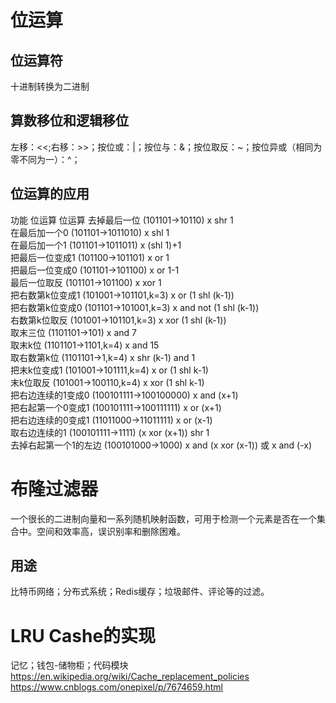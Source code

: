 # 位运算
## 位运算符
十进制转换为二进制<br>
## 算数移位和逻辑移位
左移：<<;右移：>>；按位或：|；按位与：&；按位取反：~；按位异或（相同为零不同为一）：^；
## 位运算的应用
功能          位运算           位运算
去掉最后一位	(101101->10110)	x shr 1	<br>
在最后加一个0	(101101->1011010)	x shl 1<br>
在最后加一个1	(101101->1011011)	x (shl 1)+1<br>
把最后一位变成1	(101100->101101)	x or 1<br>
把最后一位变成0	(101101->101100)	x or 1-1<br>
最后一位取反	(101101->101100)	x xor 1<br>
把右数第k位变成1	(101001->101101,k=3)	x or (1 shl (k-1))<br>
把右数第k位变成0	(101101->101001,k=3)	x and not (1 shl (k-1))<br>
右数第k位取反	(101001->101101,k=3)	x xor (1 shl (k-1))<br>
取末三位    (1101101->101)	x and 7<br>
取末k位	(1101101->1101,k=4)	x and 15<br>
取右数第k位	(1101101->1,k=4)	x shr (k-1) and 1<br>
把末k位变成1	(101001->101111,k=4)	x or (1 shl k-1)<br>
末k位取反	(101001->100110,k=4)	x xor (1 shl k-1)<br>
把右边连续的1变成0	(100101111->100100000)	x and (x+1)<br>
把右起第一个0变成1	(100101111->100111111)	x or (x+1)<br>
把右边连续的0变成1	(11011000->11011111)	x or (x-1)<br>
取右边连续的1	(100101111->1111)	(x xor (x+1)) shr 1<br>
去掉右起第一个1的左边	(100101000->1000)	x and (x xor (x-1)) 或 x and (-x)<br>
# 布隆过滤器
一个很长的二进制向量和一系列随机映射函数，可用于检测一个元素是否在一个集合中。空间和效率高，误识别率和删除困难。
## 用途
比特币网络；分布式系统；Redis缓存；垃圾邮件、评论等的过滤。
# LRU Cashe的实现
记忆；钱包-储物柜；代码模块
https://en.wikipedia.org/wiki/Cache_replacement_policies
https://www.cnblogs.com/onepixel/p/7674659.html